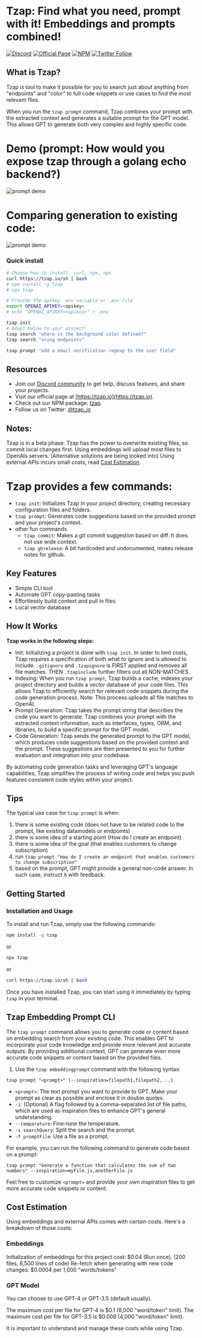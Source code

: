 # Tzap: Find what you need, prompt with it! Embeddings and prompts combined!
[![Discord](https://img.shields.io/badge/Discord-Join%20Our%20Community-blue?logo=discord&logoColor=white)](https://discord.gg/Y8WpMmFH)
[![Official Page](https://img.shields.io/badge/Official%20Page-Visit%20Our%20Site-blue?logo=internet-explorer)](https://tzap.io)
[![NPM](https://img.shields.io/badge/NPM-tzap-blue?logo=npm)](https://npmjs.com/package/tzap)
[![Twitter Follow](https://img.shields.io/twitter/follow/tzap_io?style=social)](https://twitter.com/tzap_io)
## What is Tzap?
Tzap is tool to make it possible for you to search just about anything from "endpoints" and "color" to full code snippets or use cases to find the most relevant files.

When you run the `tzap prompt` command, Tzap combines your prompt with the extracted context and generates a suitable prompt for the GPT model. This allows GPT to generate both very complex and highly specific code.

# Demo (prompt: How would you expose tzap through a golang echo backend?)
![prompt demo](https://raw.githubusercontent.com/tzapio/tzap/main/docs/promptdemo.gif)
# Comparing generation to existing code:
![prompt demo](https://raw.githubusercontent.com/tzapio/tzap/main/docs/comparison.png)
### Quick install
```bash
# Choose how to install. curl, npm, npx
curl https://tzap.io/sh | bash
# npm install -g tzap
# npx tzap

# Provide the apikey. env variable or .env file
export OPENAI_APIKEY=<apikey>
# echo "OPENAI_APIKEY=<apikey>" > .env

tzap init
# Adapt below to your project!
tzap search "where is the background color defined?"
tzap search "using endpoints"

tzap prompt "add a email verification regexp to the user field"
```

## Resources
- Join our [Discord community](https://discord.gg/88xDVYbPVB) to get help, discuss features, and share your projects.
- Visit our official page at [https://tzap.io](https://tzap.io).
- Check out our NPM package: [tzap](https://npmjs.org/package/tzap).
- Follow us on Twitter: [@tzap_io](https://twitter.com/tzap_io)

## Notes:
Tzap is in a beta phase.
Tzap has the power to overwrite existing files, so commit local changes first. 
Using embeddings will upload most files to OpenAIs servers. (Alternative solutions are being looked into)
Using external APIs incurs small costs, read [Cost Estimation](#cost-estimation).

# Tzap provides a few commands:

- `tzap init`: Initializes Tzap in your project directory, creating necessary configuration files and folders.
- `tzap prompt`: Generates code suggestions based on the provided prompt and your project's context.
- other fun commands 
    - `tzap commit`: Makes a git commit suggestion based on diff. It does not use wide context.
    - `tzap ghrelease`: A bit hardcoded and undocumented, makes release notes for github. 

## Key Features

- Simple CLI tool
- Automate GPT copy-pasting tasks
- Effortlessly build context and pull in files
- Local vector database

## How It Works

**Tzap works in the following steps:**
- Init: Initializing a project is done with `tzap init`. In order to limit costs, Tzap requires a specification of both what to ignore and is allowed to include. `.gitignore` and `.tzapignore` is FIRST applied and removes all file matches. THEN `.tzapinclude` further filters out all NON-MATCHES.
- Indexing: When you run `tzap prompt`, Tzap builds a cache, indexes your project directory and builds a vector database of your code files. This allows Tzap to efficiently search for relevant code snippets during the code generation process. Note: This process uploads all file matches to OpenAI.
- Prompt Generation: Tzap takes the prompt string that describes the code you want to generate. Tzap combines your prompt with the extracted context information, such as interfaces, types, ORM, and libraries, to build a specific prompt for the GPT model.
- Code Generation: Tzap sends the generated prompt to the GPT model, which produces code suggestions based on the provided context and the prompt. These suggestions are then presented to you for further evaluation and integration into your codebase.

By automating code generation tasks and leveraging GPT's language capabilities, Tzap simplifies the process of writing code and helps you push features  consistent code styles within your project.

## Tips
The typical use case for `tzap prompt` is when:
1. there is some existing code (does not have to be related code to the prompt, like existing datamodels or endpoints)
2. there is some idea of a starting point (How do I create an endpoint)
3. there is some idea of the goal (that enables customers to change subscription)
4. run `tzap prompt "How do I create an endpoint that enables customers to change subscription"`
5. based on the prompt, GPT might provide a general non-code answer. In such case, instruct it with feedback.

## Getting Started

### Installation and Usage

To install and run Tzap, simply use the following commands:

```bash
npm install -g tzap
```

or 

```bash
npx tzap
```

or

```bash
curl https://tzap.io/sh | bash 
```

Once you have installed Tzap, you can start using it immediately by typing `tzap` in your terminal.

## Tzap Embedding Prompt CLI

The `tzap prompt` command allows you to generate code or content based on embedding search from your existing code. This enables GPT to incorporate your code knowledge and provide more relevant and accurate outputs. By providing additional context, GPT can generate even more accurate code snippets or content based on the provided files.

1. Use the `tzap embeddingprompt` command with the following syntax:
```
tzap prompt "<prompt>" [--inspiration=filepath1,filepath2,...]
```

- `<prompt>`: The text prompt you want to provide to GPT. Make your prompt as clear as possible and enclose it in double quotes.
- `-i`: (Optional) A flag followed by a comma-separated list of file paths, which are used as inspiration files to enhance GPT's general understanding.
- `--temperature`: Fine-tune the temperature.
- `-s searchQuery`: Split the search and the prompt.
- `-f promptFile`: Use a file as a prompt.

For example, you can run the following command to generate code based on a prompt:

```
tzap prompt "Generate a function that calculates the sum of two numbers" --inspiration=myFile.js,anotherFile.js
```

Feel free to customize `<prompt>` and provide your own inspiration files to get more accurate code snippets or content.

## Cost Estimation

Using embeddings and external APIs comes with certain costs. Here's a breakdown of those costs:

### Embeddings

Initialization of embeddings for this project cost: $0.04 (Run once). (200 files, 6,500 lines of code)
Re-fetch when generating with new code changes: $0.0004 per 1,000 "words/tokens"

### GPT Model

You can choose to use GPT-4 or GPT-3.5 (default usually).

The maximum cost per file for GPT-4 is $0.1 (8,000 "word/token" limit).
The maximum cost per file for GPT-3.5 is $0.008 (4,000 "word/token" limit).

It is important to understand and manage these costs while using Tzap.

